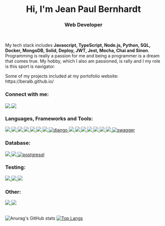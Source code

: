 <h1 align="center">Hi, I'm Jean Paul Bernhardt</h1>
<h3 align="center">Web Developer</h3>
</br>
<p align="left">
My tech stack includes <b>Javascript, TypeScript, Node.js, Python, SQL, Docker, MongoDB, Solid, Deploy, JWT, Jest, Mocha, Chai and Sinon</b>. Programming is really a passion for me and being a programmer is a dream that comes true. My hobby, which I also am passioned, is rally and I my role is this sport is navigator.
</p>
<p align="left">
Some of my projects included at my portofolio website: https://beralb.github.io/
</p>

<h3 align="left">Connect with me:</h3>
<p align="left">
<a href="https://www.linkedin.com/in/jean-paul-bernhardt/" target="blank"><img align="center" src="https://img.shields.io/badge/LinkedIn-0077B5?style=for-the-badge&logo=linkedin&logoColor=white" />
</a>
<a href="mailto:jp.bernhardt@hotmail.com" target="blank"><img align="center" src="https://img.shields.io/badge/Microsoft_Outlook-0078D4?style=for-the-badge&logo=microsoft-outlook&logoColor=white" />
</a>
</p>
<h3 align="left">Languages, Frameworks and Tools:</h3>
<p align="left">
<a href="https://www.typescriptlang.org/" target="_blank" rel="noreferrer"> <img src="https://img.shields.io/badge/TypeScript-007ACC?style=for-the-badge&logo=typescript&logoColor=white" /> 
</a>
<a href="https://nodejs.org/en/" target="_blank" rel="noreferrer"> <img src="https://img.shields.io/badge/Node.js-339933?style=for-the-badge&logo=nodedotjs&logoColor=white" /> 
</a>
<a href="https://www.javascript.com/" target="_blank" rel="noreferrer"> <img src="https://img.shields.io/badge/JavaScript-323330?style=for-the-badge&logo=javascript&logoColor=F7DF1E"/> 
</a>
<a href="https://expressjs.com/" target="_blank" rel="noreferrer"> <img src="https://img.shields.io/badge/Express.js-000000?style=for-the-badge&logo=express&logoColor=white"/> 
</a> 
<a href="https://sequelize.org/" target="_blank" rel="noreferrer"> <img src="https://img.shields.io/badge/Sequelize-52B0E7?style=for-the-badge&logo=Sequelize&logoColor=white"/> 
</a> 
<a href="https://jwt.io/" target="_blank" rel="noreferrer"> <img src="https://img.shields.io/badge/JWT-000000?style=for-the-badge&logo=JSON%20web%20tokens&logoColor=white"/> 
</a>
<a href="https://www.python.org" target="_blank" rel="noreferrer"> <img src="https://img.shields.io/badge/Python-FFD43B?style=for-the-badge&logo=python&logoColor=blue"/> 
</a>
<a href="https://www.djangoproject.com/" target="_blank" rel="noreferrer"> <img src="https://img.shields.io/badge/django%20rest-ff1709?style=for-the-badge&logo=django&logoColor=white" alt="django"/> 
</a>
<a href="https://reactjs.org/" target="_blank" rel="noreferrer"> <img src="https://img.shields.io/badge/React-20232A?style=for-the-badge&logo=react&logoColor=61DAFB"/> 
</a> 
<a href="https://redux.js.org" target="_blank" rel="noreferrer"> <img src="https://img.shields.io/badge/Redux-593D88?style=for-the-badge&logo=redux&logoColor=white"/> 
</a>
<a href="https://whatwg.org/" target="_blank" rel="noreferrer"> <img src="https://img.shields.io/badge/HTML5-E34F26?style=for-the-badge&logo=html5&logoColor=white"/> 
</a>
<a href="https://whatwg.org/" target="_blank" rel="noreferrer"> <img src="https://img.shields.io/badge/CSS3-1572B6?style=for-the-badge&logo=css3&logoColor=white"/> 
</a>
<a href="https://getbootstrap.com" target="_blank" rel="noreferrer"> <img src="https://img.shields.io/badge/Bootstrap-563D7C?style=for-the-badge&logo=bootstrap&logoColor=white"/> 
</a>
<a href="https://www.docker.com/" target="_blank" rel="noreferrer"> <img src="https://img.shields.io/badge/Docker-2CA5E0?style=for-the-badge&logo=docker&logoColor=white" /> 
</a>
<a href="https://www.nginx.com" target="_blank" rel="noreferrer"> <img src="https://img.shields.io/badge/Nginx-009639?style=for-the-badge&logo=nginx&logoColor=white"/> 
</a>
<a href="https://swagger.io/" target="_blank" rel="noreferrer"> <img src="https://img.shields.io/badge/Swagger-85EA2D?style=for-the-badge&logo=Swagger&logoColor=white" alt="swagger"/> 
</a>

</p>
<h3 align="left">Database:</h3>
<a href="https://www.mysql.com/" target="_blank" rel="noreferrer"> <img src="https://img.shields.io/badge/MySQL-005C84?style=for-the-badge&logo=mysql&logoColor=white"/> 
</a>
<a href="https://www.mongodb.com/" target="_blank" rel="noreferrer"> <img src="https://img.shields.io/badge/MongoDB-4EA94B?style=for-the-badge&logo=mongodb&logoColor=white" />
</a>
<a href="https://www.postgresql.org/" target="_blank" rel="noreferrer"> <img src="https://img.shields.io/badge/PostgreSQL-316192?style=for-the-badge&logo=postgresql&logoColor=white" alt="postgresql"/> 
</a>
<h3 align="left">Testing:</h3>
<a href="https://jestjs.io" target="_blank" rel="noreferrer"> <img src="https://img.shields.io/badge/Jest-C21325?style=for-the-badge&logo=jest&logoColor=white"/> 
</a>
<a href="https://mochajs.org/" target="_blank" rel="noreferrer"> <img src="https://img.shields.io/badge/Mocha-8D6748?style=for-the-badge&logo=Mocha&logoColor=white"/> 
</a>
<a href="https://www.chaijs.com/" target="_blank" rel="noreferrer"> <img src="https://img.shields.io/badge/chai-A30701?style=for-the-badge&logo=chai&logoColor=white"/> 
</a>
<h3 align="left">Other:</h3>
<a href="https://git-scm.com/" target="_blank" rel="noreferrer"> <img src="https://img.shields.io/badge/GIT-E44C30?style=for-the-badge&logo=git&logoColor=white"/> 
</a>
<a href="https://www.linux.org/" target="_blank" rel="noreferrer"> <img src="https://img.shields.io/badge/Linux-FCC624?style=for-the-badge&logo=linux&logoColor=black"/> 
</a>
</br>
</br>
    
![Anurag's GitHub stats](https://github-readme-stats.vercel.app/api?username=beralb&show_icons=true&theme=transparent&hide=contribs,prs,issues)
[![Top Langs](https://github-readme-stats.vercel.app/api/top-langs/?username=anuraghazra&layout=compact&theme=transparent)](https://github.com/anuraghazra/github-readme-stats)
